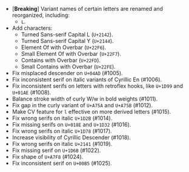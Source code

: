  * \[**Breaking**\] Variant names of certain letters are renamed and reorganized, including:
   - `L`.
 * Add characters:
   - Turned Sans-serif Capital L (`U+2142`).
   - Turned Sans-serif Capital Y (`U+2144`).
   - Element Of with Overbar (`U+22F6`).
   - Small Element Of with Overbar (`U+22F7`).
   - Contains with Overbar (`U+22FD`).
   - Small Contains with Overbar (`U+22FE`).
 * Fix misplaced descender on `U+04AD` (#1005).
 * Fix inconsistent serif on italic variants of Cyrillic En (#1006).
 * Fix inconsistent serifs on letters with retroflex hooks, like `U+1D99` and `U+01AE` (#1008).
 * Balance stroke width of curly W/w in bold weights (#1011).
 * Fix gap in the curly variant of `U+A75A` and `U+A75B` (#1012).
 * Make CV feature for `l` effective on more derived letters (#1015).
 * Fix wrong serifs on italic `U+1D2B` (#1014).
 * Fix missing serifs on `U+018E` and `U+1D32` (#1016).
 * Fix wrong serifs on italic `U+1D78` (#1017).
 * Increase visibility of Cyrillic Descender (#1018).
 * Fix wrong serifs on italic `U+2141` (#1019).
 * Fix missing serif on `U+1D6B` (#1022).
 * Fix shape of `U+A7F8` (#1024).
 * Fix inconsistent serif on `U+00B5` (#1025).
